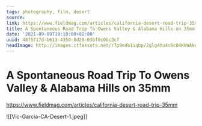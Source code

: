 ```yaml
---
tags: photography, film, desert
source:
link: https://www.fieldmag.com/articles/california-desert-road-trip-35mm
title: A Spontaneous Road Trip To Owens Valley & Alabama Hills on 35mm
date: '2021-09-09T19:10:00+02:00'
uuid: 48f5717d-b613-4350-8d28-03bf0c0bc3cf
headImage: http://images.ctfassets.net/r7p9m4b1iqbp/2glg4hu4n6c04KkWAkceOw/b3ccff26dc3c126a7f20a295ff907503/Vic-Garcia-CA-Desert-1.jpg?w=1000
---
```


# A Spontaneous Road Trip To Owens Valley & Alabama Hills on 35mm
https://www.fieldmag.com/articles/california-desert-road-trip-35mm

![[Vic-Garcia-CA-Desert-1.jpeg]]

